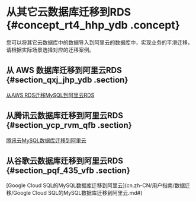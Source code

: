 # 从其它云数据库迁移到RDS {#concept_rt4_hhp_ydb .concept}

您可以将其它云数据库中的数据导入到阿里云的数据库中，实现业务的平滑迁移，请根据实际场景选择对应的迁移案例。

## 从 AWS 数据库迁移到阿里云RDS {#section_qxj_jhp_ydb .section}

[从AWS RDS迁移MySQL到阿里云RDS](https://help.aliyun.com/document_detail/52555.html)

## 从腾讯云数据库迁移到阿里云RDS {#section_ycp_rvm_qfb .section}

[腾讯云MySQL数据库迁移到阿里云](cn.zh-CN/用户指南/数据迁移/腾讯云MySQL数据库迁移到阿里云.md#)

## 从谷歌云数据库迁移到阿里云RDS {#section_pqf_435_vfb .section}

[Google Cloud SQL的MySQL数据库迁移到阿里云](cn.zh-CN/用户指南/数据迁移/Google Cloud SQL的MySQL数据库迁移到阿里云.md#)

